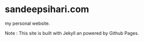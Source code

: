 # sandeepsihari.com
my personal website.

Note : This site is built with Jekyll an powered by Github Pages.
